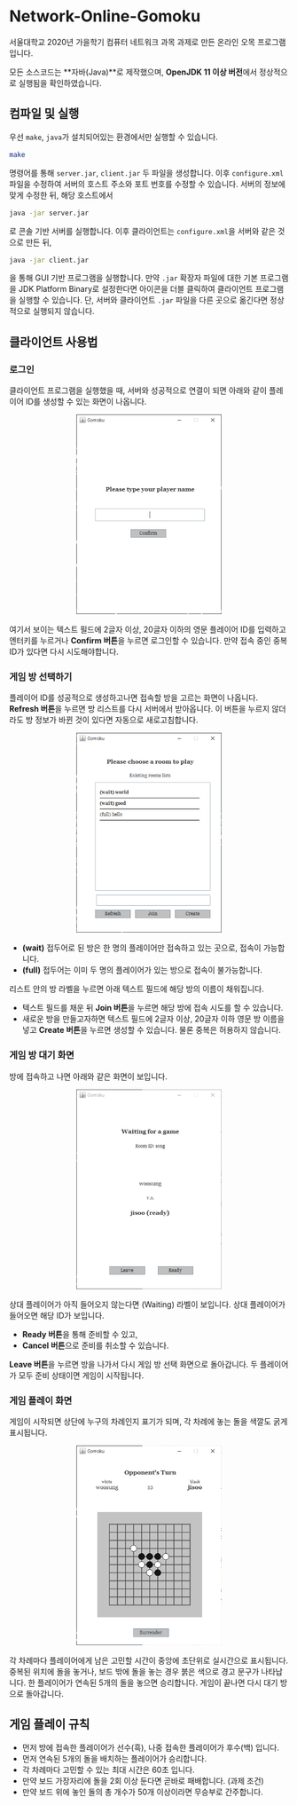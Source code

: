 # Network-Online-Gomoku
서울대학교 2020년 가을학기 컴퓨터 네트워크 과목 과제로 만든 온라인 오목 프로그램입니다.

모든 소스코드는 **자바(Java)**로 제작했으며, **OpenJDK 11 이상 버전**에서 정상적으로 실행됨을 확인하였습니다.



## 컴파일 및 실행

우선 `make`, `java`가 설치되어있는 환경에서만 실행할 수 있습니다.

```bash
make
```

명령어를 통해 `server.jar`, `client.jar` 두 파일을 생성합니다. 이후 `configure.xml` 파일을 수정하여 서버의 호스트 주소와 포트 번호를 수정할 수 있습니다. 서버의 정보에 맞게 수정한 뒤, 해당 호스트에서

```bash
java -jar server.jar
```

로 콘솔 기반 서버를 실행합니다. 이후 클라이언트는 `configure.xml`을 서버와 같은 것으로 만든 뒤,

```bash
java -jar client.jar
```

을 통해 GUI 기반 프로그램을 실행합니다. 만약 `.jar` 확장자 파일에 대한 기본 프로그램을 JDK Platform Binary로 설정한다면 아이콘을 더블 클릭하여 클라이언트 프로그램을 실행할 수 있습니다. 단, 서버와 클라이언트 `.jar` 파일을 다른 곳으로 옮긴다면 정상적으로 실행되지 않습니다.



## 클라이언트 사용법

### 로그인

클라이언트 프로그램을 실행했을 때, 서버와 성공적으로 연결이 되면 아래와 같이 플레이어 ID를 생성할 수 있는 화면이 나옵니다.

<p align="center">
<img height="360" src=document/resource/login.PNG>
</p>


여기서 보이는 텍스트 필드에 2글자 이상, 20글자 이하의 영문 플레이어 ID를 입력하고 엔터키를 누르거나 **Confirm 버튼**을 누르면 로그인할 수 있습니다. 만약 접속 중인 중복 ID가 있다면 다시 시도해야합니다.



### 게임 방 선택하기

플레이어 ID를 성공적으로 생성하고나면 접속할 방을 고르는 화면이 나옵니다. **Refresh 버튼**을 누르면 방 리스트를 다시 서버에서 받아옵니다. 이 버튼을 누르지 않더라도 방 정보가 바뀐 것이 있다면 자동으로 새로고침합니다.

<p align="center">
<img height="360" src=document/resource/room_search.PNG>
</p>


- **(wait)** 접두어로 된 방은 한 명의 플레이어만 접속하고 있는 곳으로, 접속이 가능합니다.
- **(full)** 접두어는 이미 두 명의 플레이어가 있는 방으로 접속이 불가능합니다.

리스트 안의 방 라벨을 누르면 아래 텍스트 필드에 해당 방의 이름이 채워집니다.

- 텍스트 필드를 채운 뒤 **Join 버튼**을 누르면 해당 방에 접속 시도를 할 수 있습니다.
- 새로운 방을 만들고자하면 텍스트 필드에 2글자 이상, 20글자 이하 영문 방 이름을 넣고 **Create 버튼**을 누르면 생성할 수 있습니다. 물론 중복은 허용하지 않습니다.



### 게임 방 대기 화면

방에 접속하고 나면 아래와 같은 화면이 보입니다.

<p align="center">
<img height="360" src=document/resource/room.PNG>
</p>


상대 플레이어가 아직 들어오지 않는다면 (Waiting) 라벨이 보입니다. 상대 플레이어가 들어오면 해당 ID가 보입니다.

- **Ready 버튼**을 통해 준비할 수 있고,
- **Cancel 버튼**으로 준비를 취소할 수 있습니다.

**Leave 버튼**을 누르면 방을 나가서 다시 게임 방 선택 화면으로 돌아갑니다. 두 플레이어가 모두 준비 상태이면 게임이 시작됩니다.



### 게임 플레이 화면

게임이 시작되면 상단에 누구의 차례인지 표기가 되며, 각 차례에 놓는 돌을 색깔도 굵게 표시됩니다.

<p align="center">
<img height="360" src=document/resource/game.PNG>
</p>

각 차례마다 플레이어에게 남은 고민할 시간이 중앙에 초단위로 실시간으로 표시됩니다. 중복된 위치에 돌을 놓거나, 보드 밖에 돌을 놓는 경우 붉은 색으로 경고 문구가 나타납니다. 한 플레이어가 연속된 5개의 돌을 놓으면 승리합니다. 게임이 끝나면 다시 대기 방으로 돌아갑니다.



## 게임 플레이 규칙

- 먼저 방에 접속한 플레이어가 선수(흑), 나중 접속한 플레이어가 후수(백) 입니다.
- 먼저 연속된 5개의 돌을 배치하는 플레이어가 승리합니다.
- 각 차례마다 고민할 수 있는 최대 시간은 60초 입니다.
- 만약 보드 가장자리에 돌을 2회 이상 둔다면 곧바로 패배합니다. (과제 조건)
- 만약 보드 위에 놓인 돌의 총 개수가 50개 이상이라면 무승부로 간주합니다.
